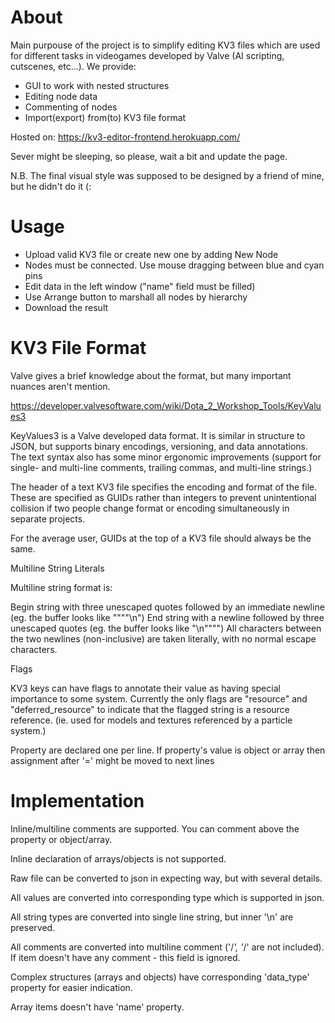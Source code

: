 # About

Main purpouse of the project is to simplify editing KV3 files which are used for different tasks in videogames developed by Valve (AI scripting, cutscenes, etc...).
We provide:
- GUI to work with nested structures
- Editing node data
- Commenting of nodes
- Import(export) from(to) KV3 file format 


Hosted on: https://kv3-editor-frontend.herokuapp.com/

Sever might be sleeping, so please, wait a bit and update the page.

N.B. The final visual style was supposed to be designed by a friend of mine, but he didn't do it (: 

# Usage

 - Upload valid KV3 file or create new one by adding New Node 
 - Nodes must be connected. Use mouse dragging between blue and cyan pins
 - Edit data in the left window ("name" field must be filled)
 - Use Arrange button to marshall all nodes by hierarchy
 - Download the result
 

# KV3 File Format

Valve gives a brief knowledge about the format, but many important nuances aren't mention. 

https://developer.valvesoftware.com/wiki/Dota_2_Workshop_Tools/KeyValues3

KeyValues3 is a Valve developed data format. It is similar in structure to JSON, but supports binary encodings,
versioning, and data annotations. The text syntax also has some minor ergonomic improvements 
(support for single- and multi-line comments, trailing commas, and multi-line strings.)

The header of a text KV3 file specifies the encoding and format of the file. 
These are specified as GUIDs rather than integers to prevent unintentional collision if two people 
change format or encoding simultaneously in separate projects.

For the average user, GUIDs at the top of a KV3 file should always be the same.

Multiline String Literals

Multiline string format is:

Begin string with three unescaped quotes followed by an immediate newline (eg. the buffer looks like "\"\"\"\n")
End string with a newline followed by three unescaped quotes (eg. the buffer looks like "\n\"\"\"")
All characters between the two newlines (non-inclusive) are taken literally, with no normal escape characters.

Flags

KV3 keys can have flags to annotate their value as having special importance to some system. 
Currently the only flags are "resource" and "deferred_resource" to indicate that the flagged 
string is a resource reference. (ie. used for models and textures referenced by a particle system.)


Property are declared one per line. If property's value is object or array then 
assignment after '=' might be moved to next lines

# Implementation

Inline/multiline comments are supported. You can comment above the property or object/array.

Inline declaration of arrays/objects is not supported.

Raw file can be converted to json in expecting way, but with several details.

All values are converted into corresponding type which is supported in json.

All string types are converted into single line string, but inner '\n' are preserved.

All comments are converted into multiline comment ('/*', '*/' are not included).
If item doesn't have any comment - this field is ignored.

Complex structures (arrays and objects) have corresponding 'data_type' property for easier indication.

Array items doesn't have 'name' property.
